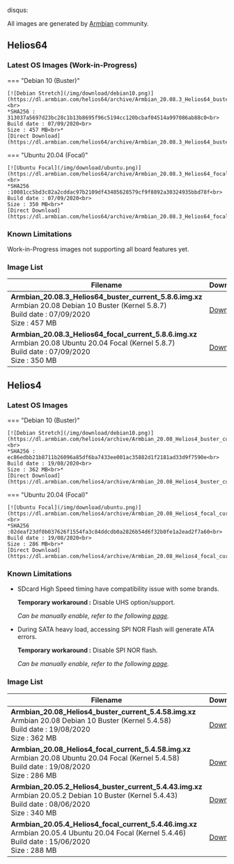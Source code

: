 disqus:

All images are generated by [Armbian](https://www.armbian.com/) community.

## Helios64

### Latest OS Images **(Work-in-Progress)**

=== "Debian 10 (Buster)"

    [![Debian Stretch](/img/download/debian10.png)](https://dl.armbian.com/helios64/archive/Armbian_20.08.3_Helios64_buster_current_5.8.7.img.xz)<br>
    *SHA256 : 313037a5697d23bc28c1b13b8695f96c5194cc120bcbaf04514a997086ab88c0<br>
    Build date : 07/09/2020<br>
    Size : 457 MB<br>*
    [Direct Download](https://dl.armbian.com/helios64/archive/Armbian_20.08.3_Helios64_buster_current_5.8.7.img.xz)

=== "Ubuntu 20.04 (Focal)"

    [![Ubuntu Focal](/img/download/ubuntu.png)](https://dl.armbian.com/helios64/archive/Armbian_20.08.3_Helios64_focal_current_5.8.7.img.xz)<br>
    *SHA256 :10081cc5bd3c82a2cddac97b2109df43405628579cf9f8892a30324935bbd78f<br>
    Build date : 07/09/2020<br>
    Size : 350 MB<br>*
    [Direct Download](https://dl.armbian.com/helios64/archive/Armbian_20.08.3_Helios64_focal_current_5.8.7.img.xz)


### Known Limitations

Work-in-Progress images not supporting all board features yet.

### Image List

Filename | Download | SHA256
---------|----------|----
**Armbian_20.08.3_Helios64_buster_current_5.8.6.img.xz**<br>Armbian 20.08 Debian 10 Buster (Kernel 5.8.7)<br>Build date : 07/09/2020<br>Size : 457 MB|[Download](https://dl.armbian.com/helios64/archive/Armbian_20.08.3_Helios64_buster_current_5.8.7.img.xz)|313037a5697d23bc28c1b13b8695f96c5194cc120bcbaf04514a997086ab88c0
**Armbian_20.08.3_Helios64_focal_current_5.8.6.img.xz**<br>Armbian 20.08 Ubuntu 20.04 Focal (Kernel 5.8.7)<br>Build date : 07/09/2020<br>Size : 350 MB|[Download](https://dl.armbian.com/helios64/archive/Armbian_20.08.3_Helios64_focal_current_5.8.7.img.xz)|10081cc5bd3c82a2cddac97b2109df43405628579cf9f8892a30324935bbd78f


## Helios4

### Latest OS Images

=== "Debian 10 (Buster)"

    [![Debian Stretch](/img/download/debian10.png)](https://dl.armbian.com/helios4/archive/Armbian_20.08_Helios4_buster_current_5.4.58.img.xz)<br>
    *SHA256 : ec86edbb21b8711b26096a85df6ba7433ee001ac35882d1f2181ad33d9f7590e<br>
    Build date : 19/08/2020<br>
    Size : 362 MB<br>*
    [Direct Download](https://dl.armbian.com/helios4/archive/Armbian_20.08_Helios4_buster_current_5.4.58.img.xz)

=== "Ubuntu 20.04 (Focal)"

    [![Ubuntu Focal](/img/download/ubuntu.png)](https://dl.armbian.com/helios4/archive/Armbian_20.08_Helios4_focal_current_5.4.58.img.xz)<br>
    *SHA256 :02deaf23df0b037626f1554fa3c84ddcdb0a2826b54d6f32b0fe1a2ead2f7a60<br>
    Build date : 19/08/2020<br>
    Size : 286 MB<br>*
    [Direct Download](https://dl.armbian.com/helios4/archive/Armbian_20.08_Helios4_focal_current_5.4.58.img.xz)


### Known Limitations

- SDcard High Speed timing have compatibility issue with some brands.

    **Temporary workaround :** Disable UHS option/support.

    *Can be manually enable, refer to the following [page](/helios4/sdcard/).*

- During SATA heavy load, accessing SPI NOR Flash will generate ATA errors.

    **Temporary workaround :** Disable SPI NOR flash.

    *Can be manually enable, refer to the following [page](/helios4/spi/).*


### Image List

Filename | Download | SHA256
---------|----------|----
**Armbian_20.08_Helios4_buster_current_5.4.58.img.xz**<br>Armbian 20.08 Debian 10 Buster (Kernel 5.4.58)<br>Build date : 19/08/2020<br>Size : 362 MB|[Download](https://dl.armbian.com/helios4/archive/Armbian_20.08_Helios4_buster_current_5.4.58.img.xz)|ec86edbb21b8711b26096a85df6ba7433ee001ac35882d1f2181ad33d9f7590e
**Armbian_20.08_Helios4_focal_current_5.4.58.img.xz**<br>Armbian 20.08 Ubuntu 20.04 Focal (Kernel 5.4.58)<br>Build date : 19/08/2020<br>Size : 286 MB|[Download](https://dl.armbian.com/helios4/archive/Armbian_20.08_Helios4_focal_current_5.4.58.img.xz)|02deaf23df0b037626f1554fa3c84ddcdb0a2826b54d6f32b0fe1a2ead2f7a60
**Armbian_20.05.2_Helios4_buster_current_5.4.43.img.xz**<br>Armbian 20.05.2 Debian 10 Buster (Kernel 5.4.43)<br>Build date : 08/06/2020<br>Size : 340 MB|[Download](https://dl.armbian.com/helios4/archive/Armbian_20.05.2_Helios4_buster_current_5.4.43.img.xz)|9d4e2440b422c0733d82ad3eee3bfeb36aa34622a935b2892e2481c0f2b96e42
**Armbian_20.05.4_Helios4_focal_current_5.4.46.img.xz**<br>Armbian 20.05.4 Ubuntu 20.04 Focal (Kernel 5.4.46)<br>Build date : 15/06/2020<br>Size : 288 MB|[Download](https://dl.armbian.com/helios4/archive/Armbian_20.05.4_Helios4_focal_current_5.4.46.img.xz)|a9f1c5afd75b506fd10c622b61b5114bee1ceb3384a26170e3599cb42a0bbbab
